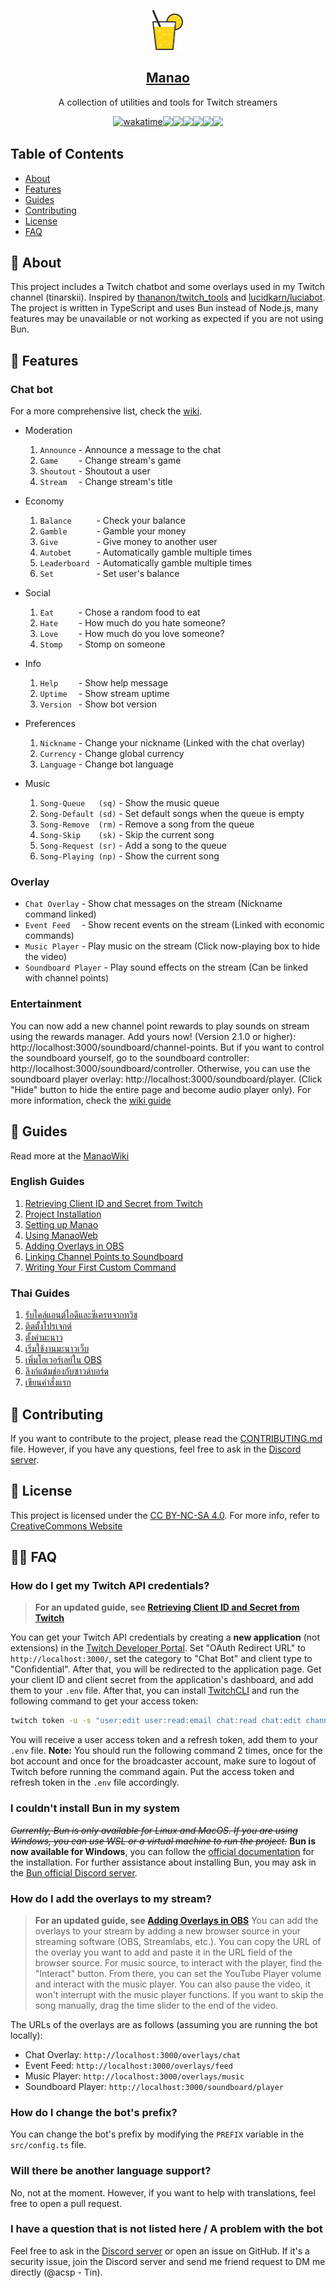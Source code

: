 <p align="center">
  <a href="https://github.com/wrong-lang/manao">
    <img src="https://raw.githubusercontent.com/tinarskii/manao/main/docs/manao.svg" height="64px" width="auto" />
    <h2 align="center">
      Manao
    </h2>
  </a>
  <p align="center">
    A collection of utilities and tools for Twitch streamers
  </p>
  <div style="display: flex; flex-wrap: wrap; justify-items: center; justify-content: center">
<a href="https://wakatime.com/badge/user/5cb7cd14-ac7e-4fc0-9f81-6036760cb6a3/project/018dddd9-a419-43b0-95cd-8348fafaccad"><img src="https://wakatime.com/badge/user/5cb7cd14-ac7e-4fc0-9f81-6036760cb6a3/project/018dddd9-a419-43b0-95cd-8348fafaccad.svg" alt="wakatime"></a>
<a href="https://github.com/wrong-lang/manao/pulse"><img src="https://img.shields.io/github/commit-activity/m/badges/shields" /></a>
    <img src="https://licensebuttons.net/l/by-nc-sa/4.0/88x31.png" />   
    <img src="https://img.shields.io/github/languages/top/wrong-lang/manao" />
    <a href="https://discord.gg/vkW7YMyYaf"><img src="https://img.shields.io/discord/964718161624715304" /></a>
    <a href="/.github/CODE_OF_CONDUCT.md"><img src="https://img.shields.io/badge/Contributor%20Covenant-2.1-4baaaa.svg" /></a>
    <img src="https://img.shields.io/badge/code_style-prettier-ff69b4.svg?style=plastic" />
  </div>
</p>

## Table of Contents

- [About](#-about)
- [Features](#-features)
- [Guides](#-guides)
- [Contributing](#-contributing)
- [License](#-license)
- [FAQ](#-faq)

## 🤔 About

This project includes a Twitch chatbot and some overlays used in my Twitch channel (tinarskii). Inspired
by [thananon/twitch_tools](https://github.com/thananon/twitch_tools)
and [lucidkarn/luciabot](https://github.com/lucidkarn/luciabot).
The project is written in TypeScript and uses Bun instead of Node.js, many features may be unavailable or not working as
expected if you are not using Bun.

## 📍 Features

### Chat bot

For a more comprehensive list, check the [wiki](https://github.com/wrong-lang/manao/wiki).

- Moderation
    1. `Announce` - Announce a message to the chat
    2. `Game    ` - Change stream's game
    3. `Shoutout` - Shoutout a user
    4. `Stream  ` - Change stream's title


- Economy
    1. `Balance     ` - Check your balance
    2. `Gamble      ` - Gamble your money
    3. `Give        ` - Give money to another user
    4. `Autobet     ` - Automatically gamble multiple times 
    5. `Leaderboard ` - Automatically gamble multiple times 
    6. `Set         ` - Set user's balance


- Social
    1. `Eat     ` - Chose a random food to eat
    2. `Hate    ` - How much do you hate someone?
    3. `Love    ` - How much do you love someone?
    4. `Stomp   ` - Stomp on someone

- Info
    1. `Help    ` - Show help message
    2. `Uptime  ` - Show stream uptime
    3. `Version ` - Show bot version

- Preferences
    1. `Nickname` - Change your nickname (Linked with the chat overlay)
    2. `Currency` - Change global currency
    3. `Language` - Change bot language


- Music
    1. `Song-Queue   (sq)` - Show the music queue
    2. `Song-Default (sd)` - Set default songs when the queue is empty
    3. `Song-Remove  (rm)` - Remove a song from the queue
    4. `Song-Skip    (sk)` - Skip the current song
    5. `Song-Request (sr)` - Add a song to the queue
    6. `Song-Playing (np)` - Show the current song

### Overlay

- `Chat Overlay` - Show chat messages on the stream (Nickname command linked)
- `Event Feed  ` - Show recent events on the stream (Linked with economic commands)
- `Music Player` - Play music on the stream (Click now-playing box to hide the video)
- `Soundboard Player` - Play sound effects on the stream (Can be linked with channel points)

### Entertainment 
You can now add a new channel point rewards to play sounds on stream using the rewards manager.
Add yours now!
(Version 2.1.0 or higher): http://localhost:3000/soundboard/channel-points. 
But if you want to control the soundboard yourself, go to the soundboard controller:
http://localhost:3000/soundboard/controller.
Otherwise, you can use the soundboard player overlay: 
http://localhost:3000/soundboard/player.
(Click "Hide" button to hide the entire page and become audio player only).
For more information, check the [wiki guide](https://github.com/wrong-lang/manao/wiki/linking-channel-points-to-soundboard)


## 📘 Guides

Read more at the [ManaoWiki](https://github.com/wrong-lang/manao/wiki/)

### English Guides
1. [Retrieving Client ID and Secret from Twitch](https://github.com/wrong-lang/manao/wiki/Retrieving-Client-ID-and-Secret-from-Twitch)
2. [Project Installation](https://github.com/wrong-lang/manao/wiki/Project-Installation)
3. [Setting up Manao](https://github.com/wrong-lang/manao/wiki/Setting-up-Manao)
4. [Using ManaoWeb](https://github.com/wrong-lang/manao/wiki/Using-ManaoWeb)
5. [Adding Overlays in OBS](https://github.com/wrong-lang/manao/wiki/adding-overlays-in-obs)
6. [Linking Channel Points to Soundboard](https://github.com/wrong-lang/manao/wiki/linking-channel-points-to-soundboard)
7. [Writing Your First Custom Command](https://github.com/wrong-lang/manao/wiki/writing-your-first-custom-command)

### Thai Guides
1. [รับไคล์แอนต์ไอดีและซีเครทจากทวิช](https://github.com/wrong-lang/manao/wiki/%E0%B8%A3%E0%B8%B1%E0%B8%9A%E0%B9%84%E0%B8%84%E0%B8%A5%E0%B9%8C%E0%B9%81%E0%B8%AD%E0%B8%99%E0%B8%95%E0%B9%8C%E0%B9%84%E0%B8%AD%E0%B8%94%E0%B8%B5%E0%B9%81%E0%B8%A5%E0%B8%B0%E0%B8%8B%E0%B8%B5%E0%B9%80%E0%B8%84%E0%B8%A3%E0%B8%97%E0%B8%88%E0%B8%B2%E0%B8%81%E0%B8%97%E0%B8%A7%E0%B8%B4%E0%B8%8A)
2. [ติดตั้งโปรเจกต์](https://github.com/wrong-lang/manao/wiki/%E0%B8%95%E0%B8%B4%E0%B8%94%E0%B8%95%E0%B8%B1%E0%B9%89%E0%B8%87%E0%B9%82%E0%B8%9B%E0%B8%A3%E0%B9%80%E0%B8%88%E0%B8%81%E0%B8%95%E0%B9%8C)
3. [ตั้งค่ามะนาว](https://github.com/wrong-lang/manao/wiki/%E0%B8%95%E0%B8%B1%E0%B9%89%E0%B8%87%E0%B8%84%E0%B9%88%E0%B8%B2%E0%B8%A1%E0%B8%B0%E0%B8%99%E0%B8%B2%E0%B8%A7)
4. [เริ่มใช้งานมะนาวเว็บ](https://github.com/wrong-lang/manao/wiki/%E0%B9%80%E0%B8%A3%E0%B8%B4%E0%B9%88%E0%B8%A1%E0%B9%83%E0%B8%8A%E0%B9%89%E0%B8%87%E0%B8%B2%E0%B8%99%E0%B8%A1%E0%B8%B0%E0%B8%99%E0%B8%B2%E0%B8%A7%E0%B9%80%E0%B8%A7%E0%B9%87%E0%B8%9A)
5. [เพิ่มโอเวอร์เลย์ใน OBS](https://github.com/wrong-lang/manao/wiki/%E0%B9%80%E0%B8%9E%E0%B8%B4%E0%B9%88%E0%B8%A1%E0%B9%82%E0%B8%AD%E0%B9%80%E0%B8%A7%E0%B8%AD%E0%B8%A3%E0%B9%8C%E0%B9%80%E0%B8%A5%E0%B8%A2%E0%B9%8C%E0%B9%83%E0%B8%99-OBS)
6. [ลิงก์แต้มช่องกับซาวด์บอร์ด](https://github.com/wrong-lang/manao/wiki/%E0%B8%A5%E0%B8%B4%E0%B8%87%E0%B8%81%E0%B9%8C%E0%B9%81%E0%B8%95%E0%B9%89%E0%B8%A1%E0%B8%8A%E0%B9%88%E0%B8%AD%E0%B8%87%E0%B8%81%E0%B8%B1%E0%B8%9A%E0%B8%8B%E0%B8%B2%E0%B8%A7%E0%B8%94%E0%B9%8C%E0%B8%9A%E0%B8%AD%E0%B8%A3%E0%B9%8C%E0%B8%94)
7. [เขียนคำสั่งแรก](https://github.com/wrong-lang/manao/wiki/%E0%B9%80%E0%B8%82%E0%B8%B5%E0%B8%A2%E0%B8%99%E0%B8%84%E0%B8%B3%E0%B8%AA%E0%B8%B1%E0%B9%88%E0%B8%87%E0%B9%81%E0%B8%A3%E0%B8%81)


## 👋 Contributing

If you want to contribute to the project, please read the [CONTRIBUTING.md](/.github/CONTRIBUTING.md) file.
However, if you have any questions, feel free to ask in the [Discord server](https://discord.gg/vkW7YMyYaf).

## 📜 License

This project is licensed under the [CC BY-NC-SA 4.0](/LICENSE). For more info, refer to [CreativeCommons Website](https://creativecommons.org/licenses/by-nc-sa/4.0/deed.en)

## 🙋‍♂️ FAQ

### How do I get my Twitch API credentials?

> **For an updated guide, see [Retrieving Client ID and Secret from Twitch](https://github.com/wrong-lang/manao/wiki/Retrieving-Client-ID-and-Secret-from-Twitch)**


You can get your Twitch API credentials by creating a **new application** (not extensions) in
the [Twitch Developer Portal](https://dev.twitch.tv/). Set "OAuth Redirect URL" to `http://localhost:3000/`, set the category
to "Chat Bot" and client type to "Confidential". After that, you will be redirected to the application page.
Get your client ID and client secret from the application's dashboard, and add them to your `.env` file.
After that, you can install [TwitchCLI](https://dev.twitch.tv/docs/cli/) and run the following command to get your
access token:

```sh
twitch token -u -s "user:edit user:read:email chat:read chat:edit channel:moderate moderation:read moderator:manage:shoutouts moderator:manage:announcements channel:manage:moderators channel:manage:broadcast channel:read:vips channel:read:subscriptions channel:manage:vips channel:read:redemptions channel:manage:redemptions moderator:read:followers bits:read"
```

You will receive a user access token and a refresh token, add them to your `.env` file.
**Note:** You should run the following command 2 times, once for the bot account and once for the broadcaster account, make sure
to logout of Twitch before running the command again. Put the access token and refresh token in the `.env` file accordingly.

### I couldn't install Bun in my system

_~~Currently, Bun is only available for Linux and MacOS. If you are using Windows, you can use WSL or a virtual machine to
run the project.~~_
**Bun is now available for Windows**, you can follow the [official documentation](https://bun.sh/docs/installation/windows)
for the installation.
For further assistance about installing Bun, you may ask in the [Bun official Discord server](https://bun.sh/discord).

### How do I add the overlays to my stream?
> **For an updated guide, see [Adding Overlays in OBS](https://github.com/wrong-lang/manao/wiki/adding-overlays-in-obs)**
You can add the overlays to your stream by adding a new browser source in your streaming software (OBS, Streamlabs, etc.).
You can copy the URL of the overlay you want to add and paste it in the URL field of the browser source.
For music source, to interact with the player, find the "Interact" button. From there, you can set the YouTube Player 
volume and interact with the music player. You can also pause the video, it won't interrupt with the music player functions.
If you want to skip the song manually, drag the time slider to the end of the video.

The URLs of the overlays are as follows (assuming you are running the bot locally):
- Chat Overlay: `http://localhost:3000/overlays/chat`
- Event Feed: `http://localhost:3000/overlays/feed`
- Music Player: `http://localhost:3000/overlays/music`
- Soundboard Player: `http://localhost:3000/soundboard/player`

### How do I change the bot's prefix?

You can change the bot's prefix by modifying the `PREFIX` variable in the `src/config.ts` file.

### Will there be another language support?

No, not at the moment. However, if you want to help with translations, feel free to open a pull request.

### I have a question that is not listed here / A problem with the bot

Feel free to ask in the [Discord server](https://discord.gg/vkW7YMyYaf) or open an issue on GitHub.
If it's a security issue, join the Discord server and send me friend request to DM me directly (@acsp - Tin).
